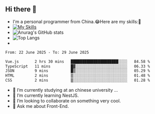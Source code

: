 ## Hi there 👋
- I'm a personal programmer from China.😂Here are my skills:🤔
- [![My Skills](https://skillicons.dev/icons?i=js,html,css,vue,typescript,java,golang)](https://skillicons.dev)
- ![Anurag's GitHub stats](https://github-readme-stats.vercel.app/api?username=FluffyChi-Xing&count_private=true&show_icons=true&theme=radical)
- ![Top Langs](https://github-readme-stats.vercel.app/api/top-langs/?username=FluffyChi-Xing)
- <!--START_SECTION:waka-->

```txt
From: 22 June 2025 - To: 29 June 2025

Vue.js       2 hrs 30 mins   █████████████████████░░░░   84.58 %
TypeScript   11 mins         █▓░░░░░░░░░░░░░░░░░░░░░░░   06.33 %
JSON         9 mins          █▒░░░░░░░░░░░░░░░░░░░░░░░   05.29 %
HTML         2 mins          ▒░░░░░░░░░░░░░░░░░░░░░░░░   01.48 %
CSS          2 mins          ▒░░░░░░░░░░░░░░░░░░░░░░░░   01.28 %
```

<!--END_SECTION:waka-->
- 🔭 I’m currently studying at an chinese university ...
- 🌱 I’m currently learning NestJS.
- 👯 I’m looking to collaborate on something very cool.
- 💬 Ask me about Front-End.
